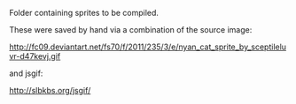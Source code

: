 Folder containing sprites to be compiled.

These were saved by hand via a combination of the source image:

http://fc09.deviantart.net/fs70/f/2011/235/3/e/nyan_cat_sprite_by_sceptileluvr-d47kevj.gif

and jsgif:

http://slbkbs.org/jsgif/